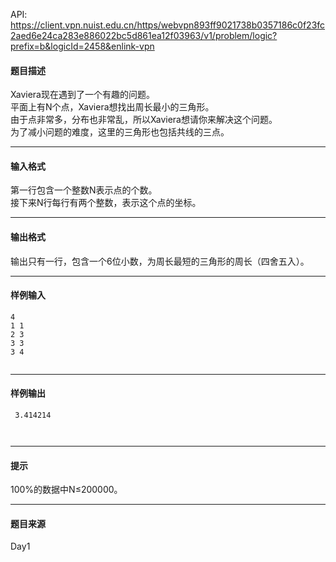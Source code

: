 API: https://client.vpn.nuist.edu.cn/https/webvpn893ff9021738b0357186c0f23fc2aed6e24ca283e886022bc5d861ea12f03963/v1/problem/logic?prefix=b&logicId=2458&enlink-vpn

#### 题目描述

Xaviera现在遇到了一个有趣的问题。  
平面上有N个点，Xaviera想找出周长最小的三角形。  
由于点非常多，分布也非常乱，所以Xaviera想请你来解决这个问题。  
为了减小问题的难度，这里的三角形也包括共线的三点。  

---

#### 输入格式

第一行包含一个整数N表示点的个数。  
接下来N行每行有两个整数，表示这个点的坐标。  

---

#### 输出格式

输出只有一行，包含一个6位小数，为周长最短的三角形的周长（四舍五入）。  

---

#### 样例输入
```
4
1 1
2 3
3 3
3 4


```

---

#### 样例输出
```
 3.414214



```

---

#### 提示

100%的数据中N≤200000。  

---

#### 题目来源

Day1